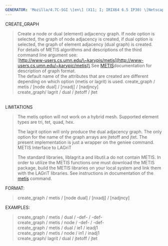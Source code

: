 ```yaml
---
GENERATOR: 'Mozilla/4.7C-SGI \[en\] (X11; I; IRIX64 6.5 IP30) \[Netscape\]'
---
```


CREATE\_GRAPH

> Create a node or dual (element) adjacency graph. If node option is
> selected, the graph of node adjacency is created, if dual option is
> selected, the graph of element adjacency (dual graph) is created.\
> For details of METIS algorithms and descriptions of the third command
> line argument see:\
> [http://www-users.cs.umn.edu/\~karypis/metis](http://www-users.cs.umn.edu/~karypic/metis)\
> See [METIS](metis.md)documentation for description of graph format.\
> The default name of the attributes that are created are different
> depending on which option (metis or lagrit) is used.
> create\_graph / metis / \[node  dual\] / \[nxadj\] / \[nadjncy\]\
> create\_graph/ lagrit / dual / jtetoff / jtet

\
LIMITATIONS

> The metis option will not work on a hybrid mesh. Supported element
> types are tri, tet, quad, hex.
>
> The lagrit option will only produce the dual adjacency graph. The only
> option for the name of the graph arrays are jtetoff and jtet. The
> present implementation is just a wrapper on the geniee command.\
> METIS Interface to LAGriT
>
> The standard libraries, liblagrit.a and libutil.a do not contain
> METIS. In order to utilize the METIS functions one must download the
> METIS package, build the METIS libraries on your local system and link
> them with the LAGriT libraries. See instructions in documentation of
> the [metis](metis.md) command.

FORMAT:

> create\_graph / metis / \[node  dual\] / \[nxadj\] / \[nadjncy\]

EXAMPLES:

> create\_graph / metis / dual / -def- / -def-\
> create\_graph / metis / node / -def- / -def-\
> create\_graph / metis / dual / ie1 / ieadj1\
> create\_graph / metis / node / in1 / inadj1\
> create\_graph/ lagrit / dual / jtetoff / jtet
